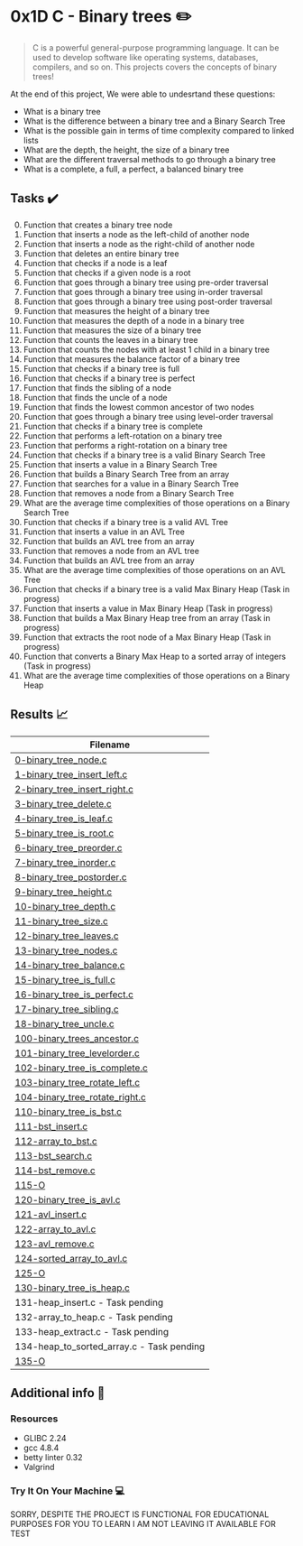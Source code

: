 # 0x1D C - Binary trees :pencil2:

> C is a powerful general-purpose programming language. It can be used to develop software like operating systems, databases, compilers, and so on. This projects covers the concepts of binary trees! 

At the end of this project, We were able to undesrtand these questions:
  
* What is a binary tree
* What is the difference between a binary tree and a Binary Search Tree
* What is the possible gain in terms of time complexity compared to linked lists
* What are the depth, the height, the size of a binary tree
* What are the different traversal methods to go through a binary tree
* What is a complete, a full, a perfect, a balanced binary tree

## Tasks :heavy_check_mark:

0. Function that creates a binary tree node
1. Function that inserts a node as the left-child of another node
2. Function that inserts a node as the right-child of another node
3. Function that deletes an entire binary tree
4. Function that checks if a node is a leaf
5. Function that checks if a given node is a root
6. Function that goes through a binary tree using pre-order traversal
7. Function that goes through a binary tree using in-order traversal
8. Function that goes through a binary tree using post-order traversal
9. Function that measures the height of a binary tree
10. Function that measures the depth of a node in a binary tree
11. Function that measures the size of a binary tree
12. Function that counts the leaves in a binary tree
13. Function that counts the nodes with at least 1 child in a binary tree
14. Function that measures the balance factor of a binary tree
15. Function that checks if a binary tree is full
16. Function that checks if a binary tree is perfect
17. Function that finds the sibling of a node
18. Function that finds the uncle of a node
19. Function that finds the lowest common ancestor of two nodes
20. Function that goes through a binary tree using level-order traversal
21. Function that checks if a binary tree is complete
22. Function that performs a left-rotation on a binary tree
23. Function that performs a right-rotation on a binary tree
24. Function that checks if a binary tree is a valid Binary Search Tree
25. Function that inserts a value in a Binary Search Tree
26. Function that builds a Binary Search Tree from an array
27. Function that searches for a value in a Binary Search Tree
28. Function that removes a node from a Binary Search Tree
29. What are the average time complexities of those operations on a Binary Search Tree
30. Function that checks if a binary tree is a valid AVL Tree
31. Function that inserts a value in an AVL Tree
32. Function that builds an AVL tree from an array
33. Function that removes a node from an AVL tree
34. Function that builds an AVL tree from an array
35. What are the average time complexities of those operations on an AVL Tree
36. Function that checks if a binary tree is a valid Max Binary Heap (Task in progress)
37. Function that inserts a value in Max Binary Heap (Task in progress)
38. Function that builds a Max Binary Heap tree from an array (Task in progress)
39. Function that extracts the root node of a Max Binary Heap (Task in progress)
40. Function that converts a Binary Max Heap to a sorted array of integers (Task in progress)
41. What are the average time complexities of those operations on a Binary Heap


## Results :chart_with_upwards_trend:

| Filename |
| ------ |
| [0-binary_tree_node.c](https://github.com/Duamelo/binary_trees/blob/master/0-binary_tree_node.c)|
| [1-binary_tree_insert_left.c](https://github.com/Duamelo/binary_trees/blob/master/1-binary_tree_insert_left.c)|
| [2-binary_tree_insert_right.c](https://github.com/Duamelo/binary_trees/blob/master/2-binary_tree_insert_right.c)|
| [3-binary_tree_delete.c](https://github.com/Duamelo/binary_trees/blob/master/3-binary_tree_delete.c)|
| [4-binary_tree_is_leaf.c](https://github.com/Duamelo/binary_trees/blob/master/4-binary_tree_is_leaf.c)|
| [5-binary_tree_is_root.c](https://github.com/Duamelo/binary_trees/blob/master/5-binary_tree_is_root.c)|
| [6-binary_tree_preorder.c](https://github.com/Duamelo/binary_trees/blob/master/6-binary_tree_preorder.c)|
| [7-binary_tree_inorder.c](https://github.com/Duamelo/binary_trees/blob/master/7-binary_tree_inorder.c)|
| [8-binary_tree_postorder.c](https://github.com/Duamelo/binary_trees/blob/master/8-binary_tree_postorder.c)|
| [9-binary_tree_height.c](https://github.com/Duamelo/binary_trees/blob/master/9-binary_tree_height.c)|
| [10-binary_tree_depth.c](https://github.com/Duamelo/binary_trees/blob/master/10-binary_tree_depth.c)|
| [11-binary_tree_size.c](https://github.com/Duamelo/binary_trees/blob/master/11-binary_tree_size.c)|
| [12-binary_tree_leaves.c](https://github.com/Duamelo/binary_trees/blob/master/12-binary_tree_leaves.c)|
| [13-binary_tree_nodes.c](https://github.com/Duamelo/binary_trees/blob/master/13-binary_tree_nodes.c)|
| [14-binary_tree_balance.c](https://github.com/Duamelo/binary_trees/blob/master/14-binary_tree_balance.c)|
| [15-binary_tree_is_full.c](https://github.com/Duamelo/binary_trees/blob/master/15-binary_tree_is_full.c)|
| [16-binary_tree_is_perfect.c](https://github.com/Duamelo/binary_trees/blob/master/16-binary_tree_is_perfect.c)|
| [17-binary_tree_sibling.c](https://github.com/Duamelo/binary_trees/blob/master/17-binary_tree_sibling.c)|
| [18-binary_tree_uncle.c](https://github.com/Duamelo/binary_trees/blob/master/18-binary_tree_uncle.c)|
| [100-binary_trees_ancestor.c](https://github.com/Duamelo/binary_trees/blob/master/100-binary_trees_ancestor.c)|
| [101-binary_tree_levelorder.c](https://github.com/Duamelo/binary_trees/blob/master/101-binary_tree_levelorder.c)|
| [102-binary_tree_is_complete.c](https://github.com/Duamelo/binary_trees/blob/master/102-binary_tree_is_complete.c)|
| [103-binary_tree_rotate_left.c](https://github.com/Duamelo/binary_trees/blob/master/103-binary_tree_rotate_left.c)|
| [104-binary_tree_rotate_right.c](https://github.com/Duamelo/binary_trees/blob/master/104-binary_tree_rotate_right.c)|
| [110-binary_tree_is_bst.c](https://github.com/Duamelo/binary_trees/blob/master/110-binary_tree_is_bst.c)|
| [111-bst_insert.c](https://github.com/Duamelo/binary_trees/blob/master/111-bst_insert.c)|
| [112-array_to_bst.c](https://github.com/Duamelo/binary_trees/blob/master/112-array_to_bst.c)|
| [113-bst_search.c](https://github.com/Duamelo/binary_trees/blob/master/113-bst_search.c)|
| [114-bst_remove.c](https://github.com/Duamelo/binary_trees/blob/master/114-bst_remove.c)|
| [115-O](https://github.com/Duamelo/binary_trees/blob/master/115-O)|
| [120-binary_tree_is_avl.c](https://github.com/Duamelo/binary_trees/blob/master/120-binary_tree_is_avl.c)|
| [121-avl_insert.c](https://github.com/Duamelo/binary_trees/blob/master/121-avl_insert.c)|
| [122-array_to_avl.c](https://github.com/Duamelo/binary_trees/blob/master/122-array_to_avl.c)|
| [123-avl_remove.c](https://github.com/Duamelo/binary_trees/blob/master/123-avl_remove.c)|
| [124-sorted_array_to_avl.c](https://github.com/Duamelo/binary_trees/blob/master/124-sorted_array_to_avl.c)|
| [125-O](https://github.com/Duamelo/binary_trees/blob/master/125-O)|
| [130-binary_tree_is_heap.c](https://github.com/Duamelo/binary_trees/blob/master/130-binary_tree_is_heap.c)|
| 131-heap_insert.c - Task pending|
| 132-array_to_heap.c - Task pending|
| 133-heap_extract.c - Task pending|
| 134-heap_to_sorted_array.c - Task pending|
| [135-O](https://github.com/Duamelo/binary_trees/blob/master/135-O)|


## Additional info :construction:
### Resources

- GLIBC 2.24
- gcc 4.8.4
- betty linter 0.32
- Valgrind


### Try It On Your Machine :computer:	

SORRY, DESPITE THE PROJECT IS FUNCTIONAL FOR EDUCATIONAL PURPOSES FOR YOU TO LEARN I AM NOT LEAVING IT AVAILABLE FOR TEST


